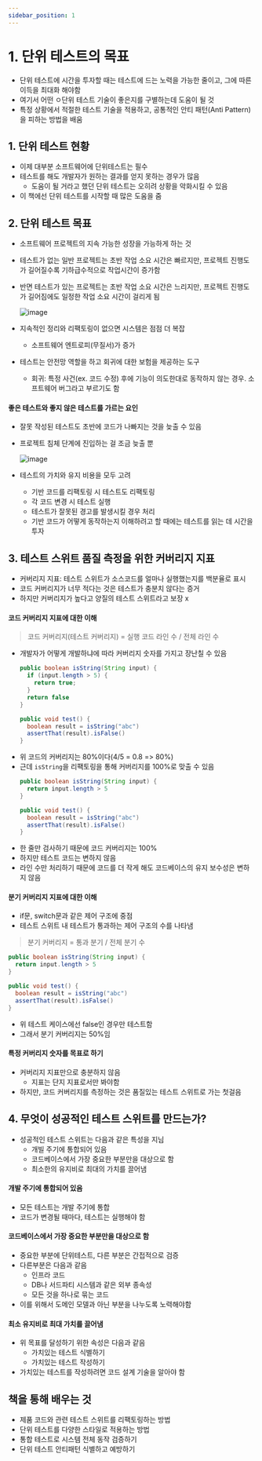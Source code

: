 ```yaml
---
sidebar_position: 1
---
```

# 1. 단위 테스트의 목표
- 단위 테스트에 시간을 투자할 때는 테스트에 드는 노력을 가능한 줄이고, 그에 따른 이득을 최대화 해야함
- 여기서 어떤 ㅇ단위 테스트 기술이 좋은지를 구별하는데 도움이 될 것
- 특정 상황에서 적절한 테스트 기술을 적용하고, 공통적인 안티 패턴(Anti Pattern)을 피하는 방법을 배움

## 1. 단위 테스트 현황
- 이제 대부분 소프트웨어에 단위테스트는 필수
- 테스트를 해도 개발자가 원하는 결과를 얻지 못하는 경우가 많음
  - 도움이 될 거라고 했던 단위 테스트는 오히려 상황을 악화시킬 수 있음
- 이 책에선 단위 테스트를 시작할 때 많은 도움을 줌

## 2. 단위 테스트 목표
- 소프트웨어 프로젝트의 지속 가능한 성장을 가능하게 하는 것
- 테스트가 없는 일반 프로젝트는 초반 작업 소요 시간은 빠르지만, 프로젝트 진행도가 길어질수록 기하급수적으로 작업시간이 증가함
- 반면 테스트가 있는 프로젝트는 초반 작업 소요 시간은 느리지만, 프로젝트 진행도가 길어짐에도 일정한 작업 소요 시간이 걸리게 됨

  ![image](https://user-images.githubusercontent.com/4207192/163184420-c1c7f4cf-c6cc-46c3-a824-370ee3afb5dd.png)

- 지속적인 정리와 리팩토링이 없으면 시스템은 점점 더 복잡
  - 소프트웨어 엔트로피(무질서)가 증가
- 테스트는 안전망 역할을 하고 회귀에 대한 보험을 제공하는 도구
  - 회귀: 특정 사건(ex. 코드 수정) 후에 기능이 의도한대로 동작하지 않는 경우. 소프트웨어 버그라고 부르기도 함

#### 좋은 테스트와 좋지 않은 테스트를 가르는 요인
- 잘못 작성된 테스트도 초반에 코드가 나빠지는 것을 늦출 수 있음
- 프로젝트 침체 단계에 진입하는 걸 조금 늦출 뿐

  ![image](https://user-images.githubusercontent.com/4207192/163541045-1d6c300d-c5c8-4909-87ca-44cca54a9aba.png)

- 테스트의 가치와 유지 비용을 모두 고려
  - 기반 코드를 리팩토링 시 테스트도 리팩토링
  - 각 코드 변경 시 테스트 실행
  - 테스트가 잘못된 경고를 발생시킬 경우 처리
  - 기반 코드가 어떻게 동작하는지 이해하려고 할 때에는 테스트를 읽는 데 시간을 투자

## 3. 테스트 스위트 품질 측정을 위한 커버리지 지표
- 커버리지 지표: 테스트 스위트가 소스코드를 얼마나 실행했는지를 백분율로 표시
- 코드 커버리지가 너무 적다는 것은 테스트가 충분치 않다는 증거
- 하지만 커버리지가 높다고 양질의 테스트 스위트라고 보장 x

#### 코드 커버리지 지표에 대한 이해
> 코드 커버리지(테스트 커버리지) = 실행 코드 라인 수 / 전체 라인 수
- 개발자가 어떻게 개발하냐에 따라 커버리지 숫자를 가지고 장난칠 수 있음
  ```java
  public boolean isString(String input) {
    if (input.length > 5) {
      return true;
    }
    return false
  }
  
  public void test() {
    boolean result = isString("abc")
    assertThat(result).isFalse()
  }
  ```
- 위 코드의 커버리지는 80%이다(4/5 = 0.8 => 80%)
- 근데 `isString`을 리팩토링을 통해 커버리지를 100%로 맞출 수 있음
  ```java
  public boolean isString(String input) {
    return input.length > 5
  }
  
  public void test() {
    boolean result = isString("abc")
    assertThat(result).isFalse()
  }
  ```
- 한 줄만 검사하기 때문에 코드 커버리지는 100%
- 하지만 테스트 코드는 변하지 않음
- 라인 수만 처리하기 때문에 코드를 더 작게 해도 코드베이스의 유지 보수성은 변하지 않음

#### 분기 커버리지 지표에 대한 이해
- if문, switch문과 같은 제어 구조에 중점
- 테스트 스위트 내 테스트가 통과하는 제어 구조의 수를 나타냄
> 분기 커버리지 = 통과 분기 / 전체 분기 수

  ```java
  public boolean isString(String input) {
    return input.length > 5
  }
  
  public void test() {
    boolean result = isString("abc")
    assertThat(result).isFalse()
  }
  ```
- 위 테스트 케이스에선 false인 경우만 테스트함
- 그래서 분기 커버리지는 50%임

#### 특정 커버리지 숫자를 목표로 하기
- 커버리지 지표만으로 충분하지 않음
  - 지표는 단지 지표로서만 봐야함
- 하지만, 코드 커버리지를 측정하는 것은 품질있는 테스트 스위트로 가는 첫걸음

## 4. 무엇이 성공적인 테스트 스위트를 만드는가?

- 성공적인 테스트 스위트는 다음과 같은 특성을 지님
  - 개빌 주기에 통합되어 있음
  - 코드베이스에서 가장 중요한 부분만을 대상으로 함
  - 최소한의 유지비로 최대의 가치를 끌어냄

#### 개발 주기에 통합되어 있음
- 모든 테스트는 개발 주기에 통합
- 코드가 변경될 때마다, 테스트는 실행해야 함

#### 코드베이스에서 가장 중요한 부분만을 대상으로 함
- 중요한 부분에 단위테스트, 다른 부분은 간접적으로 검증
- 다른부분은 다음과 같음
  - 인프라 코드
  - DB나 서드파티 시스템과 같은 외부 종속성
  - 모든 것을 하나로 묶는 코드
- 이를 위해서 도메인 모델과 아닌 부분을 나누도록 노력해야함

#### 최소 유지비로 최대 가치를 끌어냄
- 위 목표를 달성하기 위한 속성은 다음과 같음
  - 가치있는 테스트 식별하기
  - 가치있는 테스트 작성하기
- 가치있는 테스트를 작성하려면 코드 설계 기술을 알아야 함

## 책을 통해 배우는 것
- 제품 코드와 관련 테스트 스위트를 리팩토링하는 방법
- 단위 테스트를 다양한 스타일로 적용하는 방법
- 통합 테스트로 시스템 전체 동작 검증하기
- 단위 테스트 안티패턴 식별하고 예방하기